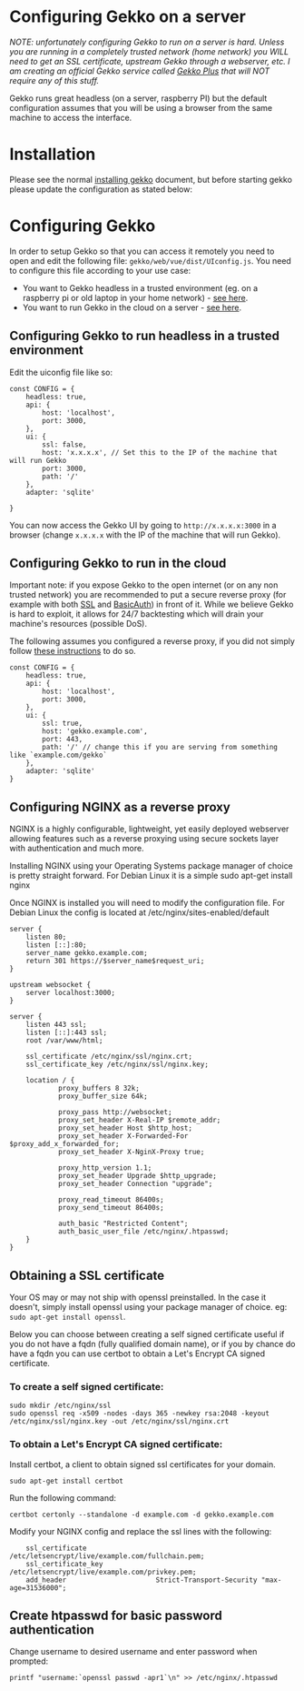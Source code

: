 # Configuring Gekko on a server

*NOTE: unfortunately configuring Gekko to run on a server is hard. Unless you are running in a completely trusted network (home network) you WILL need to get an SSL certificate, upstream Gekko through a webserver, etc. I am creating an official Gekko service called [Gekko Plus](https://gekkoplus.com/) that will NOT require any of this stuff.*

Gekko runs great headless (on a server, raspberry PI) but the default configuration assumes that you will be using a browser from the same machine to access the interface.

# Installation

Please see the normal [installing gekko](./installing_gekko.md) document, but before starting gekko please update the configuration as stated below:

# Configuring Gekko

In order to setup Gekko so that you can access it remotely you need to open and edit the following file: `gekko/web/vue/dist/UIconfig.js`. You need to configure this file according to your use case:

- You want to Gekko headless in a trusted environment (eg. on a raspberry pi or old laptop in your home network) - [see here](#configuring-gekko-to-run-headless-in-a-trusted-environment).
- You want to run Gekko in the cloud on a server - [see here](#configuring-gekko-to-run-in-the-cloud).

## Configuring Gekko to run headless in a trusted environment

Edit the uiconfig file like so:

    const CONFIG = {
        headless: true,
        api: {
            host: 'localhost',
            port: 3000,
        },
        ui: {
            ssl: false,
            host: 'x.x.x.x', // Set this to the IP of the machine that will run Gekko
            port: 3000,
            path: '/'
        },
        adapter: 'sqlite'

    }

You can now access the Gekko UI by going to `http://x.x.x.x:3000` in a browser (change `x.x.x.x` with the IP of the machine that will run Gekko).


## Configuring Gekko to run in the cloud

Important note: if you expose Gekko to the open internet (or on any non trusted network) you are recommended to put a secure reverse proxy (for example with both [SSL](#Obtaining-a-SSL-certificate) and [BasicAuth](#Create-htpasswd-for-basic-password-authentication)) in front of it. While we believe Gekko is hard to exploit, it allows for 24/7 backtesting which will drain your machine's resources (possible DoS).

The following assumes you configured a reverse proxy, if you did not simply follow [these instructions](#Configuring-NGINX-as-a-reverse-proxy) to do so.


    const CONFIG = {
        headless: true,
        api: {
            host: 'localhost',
            port: 3000,
        },
        ui: {
            ssl: true,
            host: 'gekko.example.com',
            port: 443,
            path: '/' // change this if you are serving from something like `example.com/gekko`
        },
        adapter: 'sqlite'
    }


## Configuring NGINX as a reverse proxy

NGINX is a highly configurable, lightweight, yet easily deployed webserver allowing features such as a reverse proxying using secure sockets layer with authentication and much more.

Installing NGINX using your Operating Systems package manager of choice is pretty straight forward. For Debian Linux it is a simple sudo apt-get install nginx

Once NGINX is installed you will need to modify the configuration file. For Debian Linux the config is located at /etc/nginx/sites-enabled/default

    server {
        listen 80;
        listen [::]:80;
        server_name gekko.example.com;
        return 301 https://$server_name$request_uri;
    }

    upstream websocket {
        server localhost:3000;
    }

    server {
        listen 443 ssl;
        listen [::]:443 ssl;
        root /var/www/html;

        ssl_certificate /etc/nginx/ssl/nginx.crt;
        ssl_certificate_key /etc/nginx/ssl/nginx.key;	

        location / {
                proxy_buffers 8 32k;
                proxy_buffer_size 64k;

                proxy_pass http://websocket;
                proxy_set_header X-Real-IP $remote_addr;
                proxy_set_header Host $http_host;
                proxy_set_header X-Forwarded-For $proxy_add_x_forwarded_for;
                proxy_set_header X-NginX-Proxy true;

                proxy_http_version 1.1;
                proxy_set_header Upgrade $http_upgrade;
                proxy_set_header Connection "upgrade";

                proxy_read_timeout 86400s;
                proxy_send_timeout 86400s;

                auth_basic "Restricted Content";
                auth_basic_user_file /etc/nginx/.htpasswd;
        }
    }


## Obtaining a SSL certificate

Your OS may or may not ship with openssl preinstalled. In the case it doesn't, simply install openssl using your package manager of choice. eg: `sudo apt-get install openssl`.

Below you can choose between creating a self signed certificate useful if you do not have a fqdn (fully qualified domain name), or if you by chance do have a fqdn you can use certbot to obtain a Let's Encrypt CA signed certificate.


### To create a self signed certificate:

    sudo mkdir /etc/nginx/ssl
    sudo openssl req -x509 -nodes -days 365 -newkey rsa:2048 -keyout /etc/nginx/ssl/nginx.key -out /etc/nginx/ssl/nginx.crt


### To obtain a Let's Encrypt CA signed certificate:

Install certbot, a client to obtain signed ssl certificates for your domain.

    sudo apt-get install certbot

Run the following command:

    certbot certonly --standalone -d example.com -d gekko.example.com

Modify your NGINX config and replace the ssl lines with the following:

        ssl_certificate                 /etc/letsencrypt/live/example.com/fullchain.pem;
        ssl_certificate_key             /etc/letsencrypt/live/example.com/privkey.pem;
        add_header                      Strict-Transport-Security "max-age=31536000";


## Create htpasswd for basic password authentication

Change username to desired username and enter password when prompted:

    printf "username:`openssl passwd -apr1`\n" >> /etc/nginx/.htpasswd
